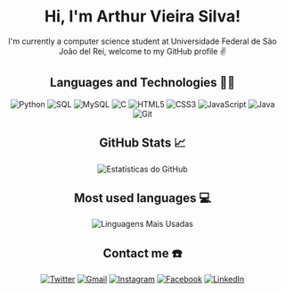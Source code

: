 <h1 align="center">Hi, I'm Arthur Vieira Silva!</h1>

<p align="center">I'm currently a computer science student at Universidade Federal de São João del Rei, welcome to my GitHub profile ✌ </p>

<!-- Linguagens e Tecnologias -->
<h2 align="center">Languages and Technologies 🧑‍💻</h2>
<p align="center">
  <img src="https://img.shields.io/badge/Python-%233776AB.svg?&style=for-the-badge&logo=python&logoColor=white" alt="Python">
  <img src="https://img.shields.io/badge/SQL-%2300599C.svg?&style=for-the-badge&logo=c&logoColor=white" alt="SQL">
  <img src="https://img.shields.io/badge/MySQL-%2300599C.svg?&style=for-the-badge&logo=c&logoColor=white" alt="MySQL">
  <img src="https://img.shields.io/badge/C-%2300599C.svg?&style=for-the-badge&logo=c&logoColor=white" alt="C">
  <img src="https://img.shields.io/badge/HTML5-%23E34F26.svg?&style=for-the-badge&logo=html5&logoColor=white" alt="HTML5">
  <img src="https://img.shields.io/badge/CSS3-%231572B6.svg?&style=for-the-badge&logo=css3&logoColor=white" alt="CSS3">
  <img src="https://img.shields.io/badge/JavaScript-%23F7DF1E.svg?&style=for-the-badge&logo=javascript&logoColor=black" alt="JavaScript">
  <img src="https://img.shields.io/badge/Java-%23ED8B00.svg?&style=for-the-badge&logo=java&logoColor=white" alt="Java">
  <img src="https://img.shields.io/badge/Git-%23F05032.svg?&style=for-the-badge&logo=git&logoColor=white" alt="Git">
</p>


<!-- Estatísticas do GitHub -->
<h2 align="center">GitHub Stats 📈</h2>
<p align="center">
  <img src="https://github-readme-stats.vercel.app/api?username=arthurvieirasilvaa&show_icons=true&theme=synthwave&include_all_commits=true" alt="Estatísticas do GitHub">
</p>

<!-- Linguagens Mais Usadas -->
<h2 align="center">Most used languages 💻</h2>
<p align="center">
  <img src="https://github-readme-stats.vercel.app/api/top-langs/?username=arthurvieirasilvaa&layout=compact&theme=synthwave" alt="Linguagens Mais Usadas">
</p>

<!-- Conecte-se Comigo -->
<h2 align="center">Contact me ☎️</h2>
<p align="center">
  <a href="https://twitter.com/seu_perfil_no_Twitter"><img src="https://img.shields.io/badge/-Twitter-1DA1F2?style=for-the-badge&logo=twitter&logoColor=white" alt="Twitter"></a>
  <a href="mailto:seu_email@gmail.com"><img src="https://img.shields.io/badge/-Gmail-D14836?style=for-the-badge&logo=gmail&logoColor=white" alt="Gmail"></a>
  <a href="https://www.instagram.com/seu_perfil_no_Instagram"><img src="https://img.shields.io/badge/-Instagram-E4405F?style=for-the-badge&logo=instagram&logoColor=white" alt="Instagram"></a>
  <a href="https://www.facebook.com/seu_perfil_no_Facebook"><img src="https://img.shields.io/badge/-Facebook-1877F2?style=for-the-badge&logo=facebook&logoColor=white" alt="Facebook"></a>
  <a href="https://www.linkedin.com/in/seu_perfil_no_Linkedin"><img src="https://img.shields.io/badge/-LinkedIn-0077B5?style=for-the-badge&logo=linkedin&logoColor=white" alt="LinkedIn"></a>
</p>

